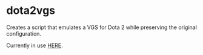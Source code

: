 dota2vgs
========

Creates a script that emulates a VGS for Dota 2 while preserving the original configuration.

Currently in use [HERE](http://initialcommit.org/d2vgs).
